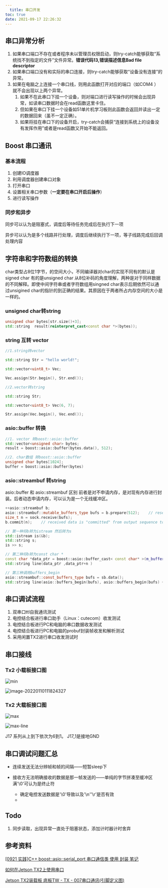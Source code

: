 ```yaml
---
  title: 串口开发
toc: true
date: 2021-09-17 22:26:32
---
```


## 串口异常分析

1. 如果串口端口不存在或者程序未以管理员权限启动，则try-catch能够获取“系统找不到指定的文件”文件异常。**错误代码13,错误描述信息Bad file descriptor**
2. 如果串口端口没有和实际的串口连接，则try-catch能够获取“设备没有连接”的异常。
3. 如果在电脑之上连接一个串口线，则用此函数打开对应的端口（如COM4 ）就不会出现以上两个异常。
   1. 如果不在此串口下挂一个设备，则对端口进行读写操作的时候会出现异常，如读串口数据时会在read函数这里卡住。
   2. 但如果在串口下挂一个设备如51单片机学习板则此函数会返回并读出一定的数据回来（虽不一定正确）。
   3. 如果将挂在串口下的设备开启，try-catch会捕获“连接到系统上的设备没有发挥作用”或者是read函数又开始不能返回。



## Boost 串口通讯

### 基本流程

1. 创建IO调度器
2. 利用调度器创建串口对象
3. 打开串口
4. 设置相关串口参数（**一定要在串口开启后操作**）
5. 进行读写操作

### 同步和异步

同步可以认为是阻塞式，调度后等待任务完成后在执行下一项

异步可以认为是多个线路并行处理，调度后继续执行下一项，等子线路完成后回调处理内容

## 字符串和字符数组的转换

char类型占8位1字节，的空间大小，不同编译器对char的实现不同有的默认是signed char 有的是unsigned char 从8位补码的角度理解，两种是对于同样数据的不同解释。即使中间字符串或者字符数组用singned char表示后期依然可以通过unsigined char的指针的到正确的结果。其原因在于两者所占内存空间的大小是一样的。

### unsigned char转string

```C++
unsigned char bytes[str.size()+3];
std::string  result(reinterpret_cast<const char *>(bytes));
```

### string 互转 vector

```c++
//1.string转vector

std::string Str = "hello world!";

std::vector<uint8_t> Vec;

Vec.assign(Str.begin(), Str.end());

//2.vector转string

std::string Str;

std::vector<uint8_t> Vec(6, 7);

Str.assign(Vec.begin(), Vec.end());


```

### asio::buffer 转换

```c++
//1. vector 转boost::asio::buffer
std::vector<unsigned char> bytes;
result = boost::asio::buffer(bytes.data(), 512);

//2. char数组 转boost::asio::buffer
unsigned char bytes[1024];
buffer = boost::asio::buffer(bytes)
```

### asio::streambuf 转string

asio::buffer 和 asio::streambuf 区别 前者是对不申请内存，是对现有内存进行封装。后者动态申请内存，可以认为是一个无线缓冲区。

```c++
++asio::streambuf b;
asio::streambuf::mutable_buffers_type bufs = b.prepare(512);    // reserve 512 bytes in output sequence
size_t n = sock.receive(bufs);
b.commit(n);    // received data is "committed" from output sequence to input sequence

// 第一种将b转为istream 然后转为s
std::istream is(&b);
std::string s;
is >> s;

// 第二种将b转为const char *
const char *data_ptr = boost::asio::buffer_cast< const char* >(m_buffer->data());
std::string line(data_ptr ,data_ptr+n )

// 第三种调用buffers_begin
asio::streambuf::const_buffers_type bufs = sb.data();
std::string line(asio::buffers_begin(bufs), asio::buffers_begin(bufs) + n); 

```



## 串口调试流程

1. 双串口ttl自我通讯测试
2. 电控结合板进行串口助手（Linux：cutecom）收发测试
3. 电控结合板进行PC和电脑的串口数据收发测试
4. 电控结合板进行PC和电脑的probuf封装帧收发和解析测试
5. 采用闲置TX2进行串口收发测试时

## 串口接线

### Tx2 小载板接口图

![min](串口开发/min.jpeg)

![image-20220110111824327](串口开发/image-20220110111824327.png)

### Tx2 大载板接口图

![max](串口开发/max.png)

![max-line](串口开发/max-line.png)

J17 系列从上到下依次为6到1。 J17_1是接地GND



## 串口调试问题汇总

- 连续发送无法分辨帧和帧的间隔——短暂sleep下

- 接收方无法明确接收的数据是那一帧发送的——单纯的字节拼凑至缓冲区满'\0'可认为是终止符
  - 确定电控发送数据是'\0'导致以及'\n''\r’是否有效
  - 

## Todo

1. 同步读取，出现异常一直处于阻塞状态，添加计时器计时舍弃

## 参考资料

[[0921 实践]C++ boost::asio::serial_port 串口通信类 使用 封装 笔记](https://www.xuebuyuan.com/1363689.html)

[如何在Jetson TX2上使用串口](https://cloud.tencent.com/developer/article/1151499)

[Jetson TX2装载板 底板TW - TX - 007串口通讯(引脚定义图)](https://blog.csdn.net/qq_46046959/article/details/111560460)